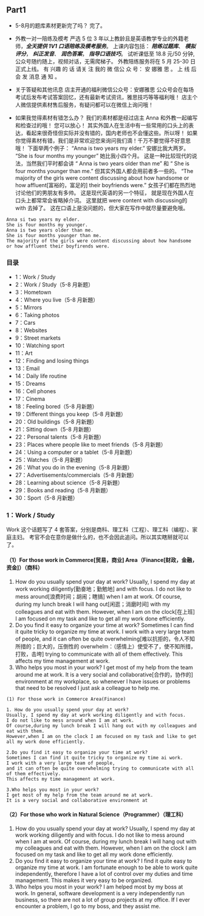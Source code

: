 ## Part1
- 5-8月的题库素材更新完了吗？
完了。
- 外教一对一陪练及模考
严选 5 位 3 年以上教龄且是英语教学专业的外籍老师，***全天提供 1V1 口语陪练及模考服务***。
上课内容包括：
***陪练过题库***、
***模拟评分***，
***纠正发音***、
***润色答案***，
***指导口语技巧***。
试听课低至 18.8 元/50 分钟,公众号随约随上，视频对话，无需爬梯子。
外教陪练服务将在 5 月 25-30 日正式上线。 
有 兴趣 的 话 请关 注 我的 微 信公 众 号： 安 娜雅 思 。
上 线 后会 发 消息 通 知 。

- 关于答疑和其他讯息
店主开通的福利微信公众号：安娜雅思
公众号会在每场考试后发布考试答案回忆，还有最新考试资讯，雅思技巧等等福利哦！
店主个人微信提供素材售后服务，有疑问都可以在微信上询问哦！

- 如果我觉得素材有错怎么办？
我们的素材都是经过店主 Anna 和外教一起编写和检查过的哦！ 您可以放心！
其实外国人在生活中有一些常用的口头上的表达，看起来很奇怪但实际并没有错的，国内老师也不会懂这些。所以呀！
如果你觉得素材有错，我们是非常欢迎您来询问我们滴！千万不要觉得不好意思哦！
下面举两个例子：
“Anna is two years my elder.” 安娜比我大两岁。 
“She is four months my younger” 她比我小四个月。
这是一种比较现代的说法，当然我们平时都会讲 
“ Anna is two years older than me” 和 “ She is four months younger than me.” 
但其实外国人都会用前者多一些的。
“The majority of the girls were content discussing about how handsome or how affluent[富裕的，富足的] their boyfriends were.” 
女孩子们都在热烈地讨论他们的男朋友有多帅。 
这是现代英语的另一个特征，
就是现在外国人在口头上都常常会省略掉介词。
这里就把 were content with discussing的 with 去掉了。
这在口语上是没问题的，但大家在写作中就尽量要避免哦。
```
Anna si two years my elder.
She is four months my younger.
Anna is two years older than me.
She is four months younger than me.
The majority of the girls were content discussing about how handsome or how affluent their boyfirends were.
```

### 目录
- 1：Work / Study
- 2：Work / Study（5-8 月新题）
- 3：Hometown
- 4：Where you live（5-8 月新題）
- 5：Mirrors
- 6：Taking photos
- 7：Cars
- 8：Websites
- 9：Street markets
- 10：Watching sport
- 11：Art
- 12：Finding and losing things
- 13：Email
- 14：Daily life routine
- 15：Dreams
- 16：Cell phones
- 17：Cinema
- 18：Feeling bored（5-8 月新題）
- 19：Different things you keep（5-8 月新題）
- 20：Old buildings（5-8 月新題）
- 21：Sitting down（5-8 月新題）
- 22：Personal talents（5-8 月新題）
- 23：Places where people like to meet friends（5-8 月新題）
- 24：Using a computer or a tablet（5-8 月新題）
- 25：Watches（5-8 月新題）
- 26：What you do in the evening（5-8 月新題）
- 27：Advertisements/commercials（5-8 月新題）
- 28：Learning about science（5-8 月新題）
- 29：Books and reading（5-8 月新題）
- 30：Sport（5-8 月新題）

### 1：Work / Study
Work
这个话题写了 4 套答案，分别是商科、理工科（工程）、理工科（编程）、家庭主妇。
考官不会在意你是做什么的，也不会因此追问。所以其实瞎掰就可以了。
#### （1）For those work in Commerce[贸易，商业] Area（Finance[财政，金融，资金]）（商科）
1. How do you usually spend your day at work?
   Usually, I spend my day at work working diligently[勤奋地；勤勉地] and with focus. I do not like to mess around[浪费时间；胡闹；瞎搞] when I am at
   work. Of course, during my lunch break I will hang out[闲逛；消磨时间] with my colleagues and eat with them. However,
   when I am on the clock[在上班] I am focused on my task and like to get all my work done efficiently.
2. Do you find it easy to organize your time at work?
   Sometimes I can find it quite tricky to organize my time at work. I work with a very large team of people, and
   it can often be quite overwhelming[难以抗拒的，令人不知所措的；巨大的，压倒性的 overwhelm：（感情上）使受不了，使不知所措，打败，击垮] trying to communicate with all of them effectively. 
   This affects my time management at work.
3. Who helps you most in your work?
   I get most of my help from the team around me at work. It is a very social and collaborative[合作的，协作的] environment at
   my workplace, so whenever I have issues or problems that need to be resolved I just ask a colleague to help
   me.

```
(1) For those work in Commerce Area(Finance)

1. How do you usually spend your day at work?
Usually, I spend my day at work working diligently and with focus.
I do not like to mess around when I am at work.
Of course,during my lunch break I will hang out with my colleagues and eat with them.
However,when I am on the clock I am focused on my task and like to get all my work done efficiently.

2.Do you find it easy to organize your time at work?
Sometimes I can find it quite tricky to organize my time ai work.
I work with a very large team of people,
and it can often be quite overwhelming trying to communicate with all of them effectively.
This affects my time management at work.

3.Who helps you most in your work?
I get most of my help from the team around me at work.
It is a very social and collaborative environment at 

```

#### （2）For those who work in Natural Science（Programmer）（理工科）
1. How do you usually spend your day at work?
   Usually, I spend my day at work working diligently and with focus. I do not like to mess around when I am at
   work. Of course, during my lunch break I will hang out with my colleagues and eat with them. However,
   when I am on the clock I am focused on my task and like to get all my work done efficiently.
2. Do you find it easy to organize your time at work?
   I find it quite easy to organize my time at work. I am fortunate enough to be able to work quite independently,
   therefore I have a lot of control over my duties and time management. This makes it very easy to be
   organized.
3. Who helps you most in your work?
   I am helped most by my boss at work. In general, software development is a very independently run business,
   so there are not a lot of group projects at my office. If I ever encounter a problem, I go to my boss, and they
   assist me.



































